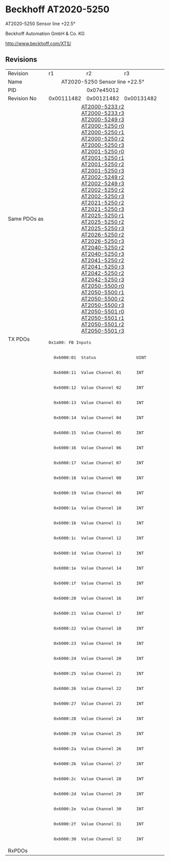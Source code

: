 # Beckhoff AT2020-5250

AT2020-5250 Sensor line +22.5°

Beckhoff Automation GmbH & Co. KG

http://www.beckhoff.com/XTS/

## Revisions
<table>
<tr>
<td>Revision</td>
<td>r1</td>
<td>r2</td>
<td>r3</td>
</tr>
<tr>
<td>Name</td>
<td colspan=3 align="center">AT2020-5250 Sensor line +22.5°</td>
</tr>
<tr>
<td>PID</td>
<td colspan=3 align="center">0x07e45012</td>
</tr>
<tr>
<td>Revision No</td>
<td>0x00111482</td>
<td>0x00121482</td>
<td>0x00131482</td>
</tr>
<tr>
<td>Same PDOs as</td>
<td colspan=3 align="center"><a href="AT2000-5233.md">AT2000-5233 r2</a><br/><a href="AT2000-5233.md">AT2000-5233 r3</a><br/><a href="AT2000-5249.md">AT2000-5249 r3</a><br/><a href="AT2000-5250.md">AT2000-5250 r0</a><br/><a href="AT2000-5250.md">AT2000-5250 r1</a><br/><a href="AT2000-5250.md">AT2000-5250 r2</a><br/><a href="AT2000-5250.md">AT2000-5250 r3</a><br/><a href="AT2001-5250.md">AT2001-5250 r0</a><br/><a href="AT2001-5250.md">AT2001-5250 r1</a><br/><a href="AT2001-5250.md">AT2001-5250 r2</a><br/><a href="AT2001-5250.md">AT2001-5250 r3</a><br/><a href="AT2002-5249.md">AT2002-5249 r2</a><br/><a href="AT2002-5249.md">AT2002-5249 r3</a><br/><a href="AT2002-5250.md">AT2002-5250 r2</a><br/><a href="AT2002-5250.md">AT2002-5250 r3</a><br/><a href="AT2021-5250.md">AT2021-5250 r2</a><br/><a href="AT2021-5250.md">AT2021-5250 r3</a><br/><a href="AT2025-5250.md">AT2025-5250 r1</a><br/><a href="AT2025-5250.md">AT2025-5250 r2</a><br/><a href="AT2025-5250.md">AT2025-5250 r3</a><br/><a href="AT2026-5250.md">AT2026-5250 r2</a><br/><a href="AT2026-5250.md">AT2026-5250 r3</a><br/><a href="AT2040-5250.md">AT2040-5250 r2</a><br/><a href="AT2040-5250.md">AT2040-5250 r3</a><br/><a href="AT2041-5250.md">AT2041-5250 r2</a><br/><a href="AT2041-5250.md">AT2041-5250 r3</a><br/><a href="AT2042-5250.md">AT2042-5250 r2</a><br/><a href="AT2042-5250.md">AT2042-5250 r3</a><br/><a href="AT2050-5500.md">AT2050-5500 r0</a><br/><a href="AT2050-5500.md">AT2050-5500 r1</a><br/><a href="AT2050-5500.md">AT2050-5500 r2</a><br/><a href="AT2050-5500.md">AT2050-5500 r3</a><br/><a href="AT2050-5501.md">AT2050-5501 r0</a><br/><a href="AT2050-5501.md">AT2050-5501 r1</a><br/><a href="AT2050-5501.md">AT2050-5501 r2</a><br/><a href="AT2050-5501.md">AT2050-5501 r3</a></td>
</tr>
<tr>
<td rowspan=34 valign=top>TX PDOs</td>
<td colspan=3 align="left"><pre>0x1a00: FB Inputs</pre></td>
<td></td>
</tr>
<tr>
<td colspan=3 align="left"><pre>  0x6000:01  Status                UINT</pre></td>
</tr>
<tr>
<td colspan=3 align="left"><pre>  0x6000:11  Value Channel 01      INT</pre></td>
</tr>
<tr>
<td colspan=3 align="left"><pre>  0x6000:12  Value Channel 02      INT</pre></td>
</tr>
<tr>
<td colspan=3 align="left"><pre>  0x6000:13  Value Channel 03      INT</pre></td>
</tr>
<tr>
<td colspan=3 align="left"><pre>  0x6000:14  Value Channel 04      INT</pre></td>
</tr>
<tr>
<td colspan=3 align="left"><pre>  0x6000:15  Value Channel 05      INT</pre></td>
</tr>
<tr>
<td colspan=3 align="left"><pre>  0x6000:16  Value Channel 06      INT</pre></td>
</tr>
<tr>
<td colspan=3 align="left"><pre>  0x6000:17  Value Channel 07      INT</pre></td>
</tr>
<tr>
<td colspan=3 align="left"><pre>  0x6000:18  Value Channel 08      INT</pre></td>
</tr>
<tr>
<td colspan=3 align="left"><pre>  0x6000:19  Value Channel 09      INT</pre></td>
</tr>
<tr>
<td colspan=3 align="left"><pre>  0x6000:1a  Value Channel 10      INT</pre></td>
</tr>
<tr>
<td colspan=3 align="left"><pre>  0x6000:1b  Value Channel 11      INT</pre></td>
</tr>
<tr>
<td colspan=3 align="left"><pre>  0x6000:1c  Value Channel 12      INT</pre></td>
</tr>
<tr>
<td colspan=3 align="left"><pre>  0x6000:1d  Value Channel 13      INT</pre></td>
</tr>
<tr>
<td colspan=3 align="left"><pre>  0x6000:1e  Value Channel 14      INT</pre></td>
</tr>
<tr>
<td colspan=3 align="left"><pre>  0x6000:1f  Value Channel 15      INT</pre></td>
</tr>
<tr>
<td colspan=3 align="left"><pre>  0x6000:20  Value Channel 16      INT</pre></td>
</tr>
<tr>
<td colspan=3 align="left"><pre>  0x6000:21  Value Channel 17      INT</pre></td>
</tr>
<tr>
<td colspan=3 align="left"><pre>  0x6000:22  Value Channel 18      INT</pre></td>
</tr>
<tr>
<td colspan=3 align="left"><pre>  0x6000:23  Value Channel 19      INT</pre></td>
</tr>
<tr>
<td colspan=3 align="left"><pre>  0x6000:24  Value Channel 20      INT</pre></td>
</tr>
<tr>
<td colspan=3 align="left"><pre>  0x6000:25  Value Channel 21      INT</pre></td>
</tr>
<tr>
<td colspan=3 align="left"><pre>  0x6000:26  Value Channel 22      INT</pre></td>
</tr>
<tr>
<td colspan=3 align="left"><pre>  0x6000:27  Value Channel 23      INT</pre></td>
</tr>
<tr>
<td colspan=3 align="left"><pre>  0x6000:28  Value Channel 24      INT</pre></td>
</tr>
<tr>
<td colspan=3 align="left"><pre>  0x6000:29  Value Channel 25      INT</pre></td>
</tr>
<tr>
<td colspan=3 align="left"><pre>  0x6000:2a  Value Channel 26      INT</pre></td>
</tr>
<tr>
<td colspan=3 align="left"><pre>  0x6000:2b  Value Channel 27      INT</pre></td>
</tr>
<tr>
<td colspan=3 align="left"><pre>  0x6000:2c  Value Channel 28      INT</pre></td>
</tr>
<tr>
<td colspan=3 align="left"><pre>  0x6000:2d  Value Channel 29      INT</pre></td>
</tr>
<tr>
<td colspan=3 align="left"><pre>  0x6000:2e  Value Channel 30      INT</pre></td>
</tr>
<tr>
<td colspan=3 align="left"><pre>  0x6000:2f  Value Channel 31      INT</pre></td>
</tr>
<tr>
<td colspan=3 align="left"><pre>  0x6000:30  Value Channel 32      INT</pre></td>
</tr>
<tr>
<td>RxPDOs</td>
<td colspan=3 align="left"></td>
</tr>
</table>
